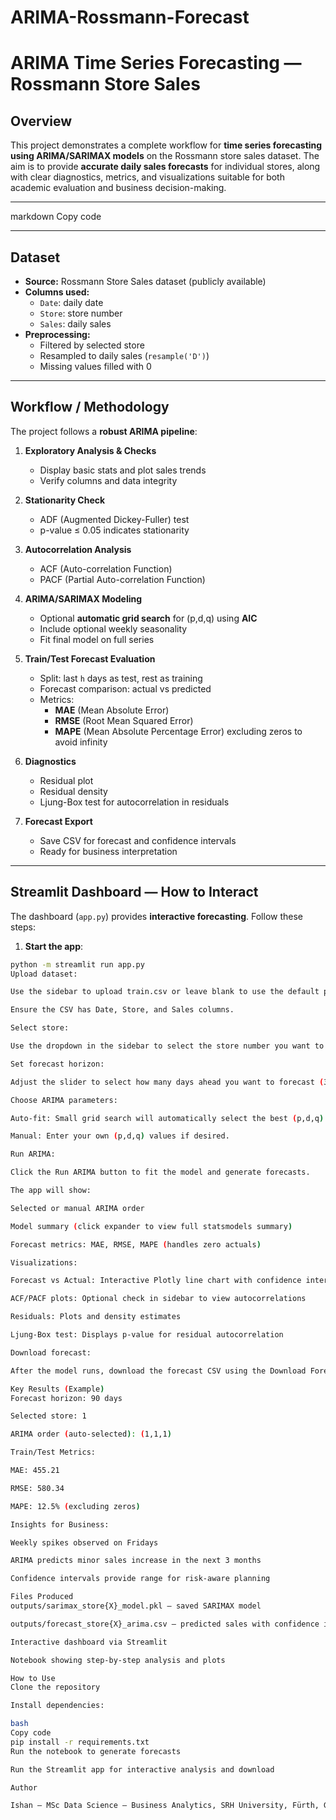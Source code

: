 # ARIMA-Rossmann-Forecast
# ARIMA Time Series Forecasting — Rossmann Store Sales

## Overview

This project demonstrates a complete workflow for **time series forecasting using ARIMA/SARIMAX models** on the Rossmann store sales dataset. The aim is to provide **accurate daily sales forecasts** for individual stores, along with clear diagnostics, metrics, and visualizations suitable for both academic evaluation and business decision-making.

---



markdown
Copy code

---

## Dataset

- **Source:** Rossmann Store Sales dataset (publicly available)
- **Columns used:**  
  - `Date`: daily date  
  - `Store`: store number  
  - `Sales`: daily sales  
- **Preprocessing:**  
  - Filtered by selected store  
  - Resampled to daily sales (`resample('D')`)  
  - Missing values filled with 0  

---

## Workflow / Methodology

The project follows a **robust ARIMA pipeline**:

1. **Exploratory Analysis & Checks**
   - Display basic stats and plot sales trends
   - Verify columns and data integrity

2. **Stationarity Check**
   - ADF (Augmented Dickey-Fuller) test
   - p-value ≤ 0.05 indicates stationarity

3. **Autocorrelation Analysis**
   - ACF (Auto-correlation Function)
   - PACF (Partial Auto-correlation Function)

4. **ARIMA/SARIMAX Modeling**
   - Optional **automatic grid search** for (p,d,q) using **AIC**
   - Include optional weekly seasonality
   - Fit final model on full series

5. **Train/Test Forecast Evaluation**
   - Split: last `h` days as test, rest as training
   - Forecast comparison: actual vs predicted
   - Metrics:
     - **MAE** (Mean Absolute Error)  
     - **RMSE** (Root Mean Squared Error)  
     - **MAPE** (Mean Absolute Percentage Error) excluding zeros to avoid infinity  

6. **Diagnostics**
   - Residual plot
   - Residual density
   - Ljung-Box test for autocorrelation in residuals

7. **Forecast Export**
   - Save CSV for forecast and confidence intervals
   - Ready for business interpretation

---

## Streamlit Dashboard — How to Interact

The dashboard (`app.py`) provides **interactive forecasting**. Follow these steps:

1. **Start the app**:
```bash
python -m streamlit run app.py
Upload dataset:

Use the sidebar to upload train.csv or leave blank to use the default path.

Ensure the CSV has Date, Store, and Sales columns.

Select store:

Use the dropdown in the sidebar to select the store number you want to forecast.

Set forecast horizon:

Adjust the slider to select how many days ahead you want to forecast (30–180 days).

Choose ARIMA parameters:

Auto-fit: Small grid search will automatically select the best (p,d,q) based on AIC.

Manual: Enter your own (p,d,q) values if desired.

Run ARIMA:

Click the Run ARIMA button to fit the model and generate forecasts.

The app will show:

Selected or manual ARIMA order

Model summary (click expander to view full statsmodels summary)

Forecast metrics: MAE, RMSE, MAPE (handles zero actuals)

Visualizations:

Forecast vs Actual: Interactive Plotly line chart with confidence intervals

ACF/PACF plots: Optional check in sidebar to view autocorrelations

Residuals: Plots and density estimates

Ljung-Box test: Displays p-value for residual autocorrelation

Download forecast:

After the model runs, download the forecast CSV using the Download Forecast CSV button.

Key Results (Example)
Forecast horizon: 90 days

Selected store: 1

ARIMA order (auto-selected): (1,1,1)

Train/Test Metrics:

MAE: 455.21

RMSE: 580.34

MAPE: 12.5% (excluding zeros)

Insights for Business:

Weekly spikes observed on Fridays

ARIMA predicts minor sales increase in the next 3 months

Confidence intervals provide range for risk-aware planning

Files Produced
outputs/sarimax_store{X}_model.pkl — saved SARIMAX model

outputs/forecast_store{X}_arima.csv — predicted sales with confidence intervals

Interactive dashboard via Streamlit

Notebook showing step-by-step analysis and plots

How to Use
Clone the repository

Install dependencies:

bash
Copy code
pip install -r requirements.txt
Run the notebook to generate forecasts

Run the Streamlit app for interactive analysis and download

Author

Ishan — MSc Data Science — Business Analytics, SRH University, Fürth, Germany

